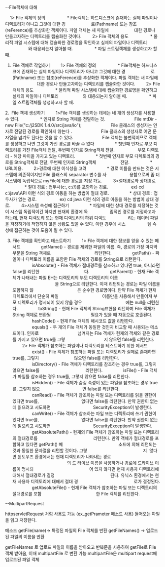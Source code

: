 --File객체에 대해

    1> File 객체의 정의 
                 * File객체는 하드디스크에 존재하는 실제 파일이나 디렉토리가 아니고 그것에 대한 경
                    로(Pathname) 또는 참조(reFerence)를 추상화한 객체이다. 파일 객체는 새 파일에 
                    대한 경로나 만들고자하는 디렉토리를 캡슐화한 것이다.
        2> File 객체의 용도 
                 * 물리적 파일 시스템에 대해 캡슐화한 경로명을 확인하고 실제의 파일이나 디렉토리 
                   와 대응되는지 알아볼 때.
                 * 파일 스트림객체를 생성하고자 할 때.
1. File 객체로 작업하기
        1> File 객체의 정의 
                 * File객체는 하드디스크에 존재하는 실제 파일이나 디렉토리가 아니고 그것에 대한 경
                    로(Pathname) 또는 참조(reFerence)를 추상화한 객체이다. 파일 객체는 새 파일에 
                    대한 경로나 만들고자하는 디렉토리를 캡슐화한 것이다.
        2> File 객체의 용도 
                 * 물리적 파일 시스템에 대해 캡슐화한 경로명을 확인하고 실제의 파일이나 디렉토리 
                   와 대응되는지 알아볼 때.
                 * 파일 스트림객체를 생성하고자 할 때.

2.  File 객체 생성하기 
        1>File 객체를 생성하는 데에는 네 개의 생성자를 사용할 수 있다.
                * 인자로 String 객체를 전달하는 것.
                       File mtDir - new File("c:/j2SDK 1.4.0/src/java/io");
                       File 클래스의 생성자는 인자로 전달된 경로를 확인하지 않는다 .
                       File 클래스의 생성자로 어떤 문자열을 넘겨도 된다는 것을 알 수 있다.
                       File 객체는 불변적이므로 객체를 생성하고 나면 그것이 가진 경로를 바꿀 수 없다
                * 첫번째 인자로 부모 디렉토리를 가진 File객체 전달, 두번째 인자로 String객체 전달.
                  부모 디렉토리 - 해당 파이을 가지고 있는 디렉토리.
                * 첫번째 인자로 부모 디렉토리의 경로를 String객체로 전달, 두번째 인자로 String객체 
                   전달.
                * URL이용.
        2>경로에 대한 이식성을 고려
                * 경로 이름을 만드는 것은 시스템에 의존적이지만 File 클래스의 separator 변수를 사
                  용함으로써 좀 더 시스템에 독립적으로 myFile에 대한 경로를 지정 가능.
        3>절대경로와 상대경로
                * 절대 경로 : 접두사(c:\, c://)를 포함하는 경로.
                  ex) cd c:\java\API 이런 식의 경로 이동을 하는 방법이 절대 경로.
                * 상대 경로 : 접두사가 없는 경로.
                  ex) cd java 이런 식의 경로 이동을 하는 방법이 상대 경로.
        4>시스템 속성에 접근하기
                * 파일에 대한 상대 경로를 지정하는 것이 시스템 독립적이긴 하지만 현재의 환경에 독
                 립적인 경로를 지정하고자 하는데, 현재 디렉토리 또는 현재 디렉토리의 하위 디렉토
                 리는 데이터 파일을 저장하기에 적합하지 않은 상황도 있을 수 있다. 이런 경우에 시스
                 템 속성에 접근하는 것이 도움이 될 수 있다.

3. File 객체를 확인하고 테스트하기
        1> File 객체에 대한 정보를 얻을 수 있는 메서드
                getName() - 경로를 제외한 파일의 이름. 즉, 경로의 가장 마지막 부분을 String 객체로 
                                   리턴한다.
                getPath() - 파일이나 디렉토리 이름을 포함한 File 객체의 경로를 String으로 리턴한다.
                isAbsolute() - File 객체가 절대경로를 참조하고 있다면 true, 아니라면 false를 리턴한
                                    다.
                getParent() - 현재 File 객체가 나태내는 파일 EH는 디렉토리의 부모 디렉토리의 이름
                                   을 String으로 리턴한다. 이때 리턴되는 경로는 파일 이름을 포함하지 않
                                   은 순수한 경로명이다. 만약 File 객체가 현재 디렉토리에서 단순히 파일 
                                   이름만을 사용해서 만들어져 부모 디렉토리가 명시되어 있지 않을 경우
                                   에는 null을 리턴한다.
                toString() - 현재 File 객체의 String표현을 리턴하며 File 객체가 String 객체로 변환될 
                                필요가 있을 때 자동으로 호출된다. 
                hashCode() - 현재 File 객체의 해시코드 값을 리턴한다. 
                equals() - 두 개의 File 객체가 동일한 것인지 비교할 때 사용되는 메소드이다. 인자로 
                               넘겨지는 File 객체가 현재의 객체와 같은 경로를 가지고 있으면 true를 그렇
                               지 않으면 false를 리턴한다.
        2> File 객체가 참조하는 파일이나 디렉토리를 테스트하기 위한 메서드
                exist() - File 객체가 참조하는 파일 또는 디렉토리가 실제로 존재하면 true를, 그렇지 
                            않으면 false를 리턴한다.
                isDirectory() - File 객체가 디렉토리를 참조하는 경우 true를, 그렇지 않으면 false를
                                     리턴한다.
                isFile() - File 객체가 파일를 참조하는 경우 true를, 그렇지 않으면 false를 리턴한다.
                isHidden() - File 객체가 숨김 속성이 있는 파일을 참조하는 경우 true를, 그렇지 않으
                                  면 false를 리턴한다.
                canRead() - File 객체가 참조하는 파일 또는 디렉토리를 읽을 권한이 있다면 true를, 
                                  없다면 false를 리턴한다. 만약 권한이 없는데 읽으려고 시도하면 
                                  SecurityException이 발생한다.
                canWrite() - File 객체가 참조하는 파일 또는 디렉토리에 쓰기 권한이 있다면 true를, 
                                  없다면 false를 리턴한다. 만약 권한이 없는데 읽으려고 시도하면 
                                  SecurityException이 발생한다.
                getAbsolutePath() - 현재의 File 객체가 참조하는 파일 또는 디렉토리의 절대경로를 
                                             리턴한다. 만약 객체가 절대경로를 포함하고 있다면 getPath() 메
                                             소드에 의해 리턴되는 것과 동일한 문자열을 리턴할 것이다. 그렇
                                             지  않다면 윈도우즈 환경에서는 현재 디렉토리가 나타내는 경로
                                             의 드 라이브 이름을 사용하거나 경로에 드라이브 이름이 명시되
                                             어 있지 않다면 현재 사용자 디렉토리에 대해서 절대경로가 결정
                                             된다. 유닉스 환경에서는 현재 사용자 디렉토리에 대해서 절대 경
                                             로가 결정된다.
                getAbsoluteFile() - 현재 File 객체가 참조하는 파일 또는 디렉토리의 절대경로를 포함
                                            한 File 객체를 리턴한다.


--MultipartRequest

httpservletRequest 처럼 사용도 가능 (ex_getPrameter 메소드 사용)
들어오는 파일을 읽고 저장한다.

메소드
getFile(name)-> 특정된 파일의 File 객체를 반환
getFileNames() -> 업로드된 파일의 이름을 반환

getFileNames 로 업로드 파일의 이름을 받아오고 
반복문을 사용하여 getFile로  File 객체 받아옴, 이때 multipartFile 로 변환 가능 multipartFile은 multipart request에 업로드된 파일 객체




